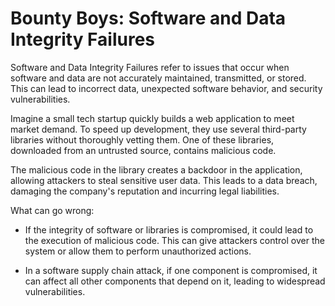 # Bounty Boys: Software and Data Integrity Failures

Software and Data Integrity Failures refer to issues that occur when software and data are not accurately maintained, transmitted, or stored. This can lead to incorrect data, unexpected software behavior, and security vulnerabilities.

Imagine a small tech startup quickly builds a web application to meet market demand. To speed up development, they use several third-party libraries without thoroughly vetting them. One of these libraries, downloaded from an untrusted source, contains malicious code.

The malicious code in the library creates a backdoor in the application, allowing attackers to steal sensitive user data. This leads to a data breach, damaging the company's reputation and incurring legal liabilities.

What can go wrong:

  + If the integrity of software or libraries is compromised, it could lead to the execution of malicious code. This can give attackers control over the system or allow them to perform unauthorized actions.

  + In a software supply chain attack, if one component is compromised, it can affect all other components that depend on it, leading to widespread vulnerabilities.
